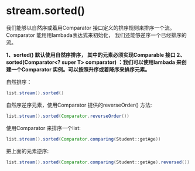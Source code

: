 # stream.sorted()

我们能够以自然序或着用Comparator 接口定义的排序规则来排序一个流。Comparator 能用用lambada表达式来初始化， 我们还能够逆序一个已经排序的流。

**1、sorted() 默认使用自然序排序， 其中的元素必须实现Comparable 接口
2、sorted(Comparator<? super T> comparator) ：我们可以使用lambada 来创建一个Comparator 实例。可以按照升序或着降序来排序元素。**

自然排序：

```java
list.stream().sorted() 
```

自然序逆序元素，使用Comparator 提供的reverseOrder() 方法:

```java
list.stream().sorted(Comparator.reverseOrder()) 
```

使用Comparator 来排序一个list:

```java
list.stream().sorted(Comparator.comparing(Student::getAge)) 
```

把上面的元素逆序:

```java
list.stream().sorted(Comparator.comparing(Student::getAge).reversed()) 
```

